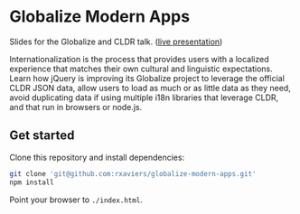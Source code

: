 # Globalize Modern Apps

Slides for the Globalize and CLDR talk. ([live presentation](http://rxaviers.github.io/globalize-modern-apps))

Internationalization is the process that provides users with a localized experience that matches their own cultural and linguistic expectations. Learn how jQuery is improving its Globalize project to leverage the official CLDR JSON data, allow users to load as much or as little data as they need, avoid duplicating data if using multiple i18n libraries that leverage CLDR, and that run in browsers or node.js.

## Get started

Clone this repository and install dependencies:
```bash
git clone 'git@github.com:rxaviers/globalize-modern-apps.git'
npm install
```

Point your browser to `./index.html`.
